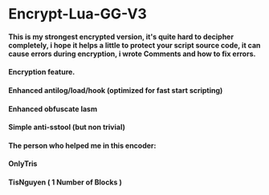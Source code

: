 # Encrypt-Lua-GG-V3
<h4>This is my strongest encrypted version, it's quite hard to decipher completely, i hope it helps a little to protect your script source code, it can cause errors during encryption, i wrote Comments and how to fix errors.</h4>
<h4>Encryption feature.</h4>
<h4>Enhanced antilog/load/hook (optimized for fast start scripting)</h4>
<h4>Enhanced obfuscate lasm</h4>
<h4>Simple anti-sstool (but non trivial)</h4>
<h4>The person who helped me in this encoder:</h4>
<h4>OnlyTris</h4>
<h4>TisNguyen ( 1 Number of Blocks )</h4>
